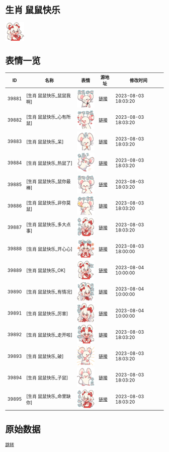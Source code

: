 # 生肖 鼠鼠快乐

<img src="./cover.png" height="60" alt="cover" />

# 表情一览

|ID|名称|表情|源地址|修改时间|
|----|----|----|----|----|
|39881|[生肖 鼠鼠快乐_鼠鼠我啊]|<img src="./pic/039881_%5B生肖 鼠鼠快乐_鼠鼠我啊%5D.png" height="60" alt="鼠鼠我啊"/>|[链接](https://i0.hdslb.com/bfs/garb/13b6a74a5483f4a6d7ed7aa391e37592206ac1ea.png)|2023-08-03 18:03:20|
|39882|[生肖 鼠鼠快乐_心有所鼠]|<img src="./pic/039882_%5B生肖 鼠鼠快乐_心有所鼠%5D.png" height="60" alt="心有所鼠"/>|[链接](https://i0.hdslb.com/bfs/garb/3d9bd9bd0552f00480a6353409a6649dda81a179.png)|2023-08-03 18:03:20|
|39883|[生肖 鼠鼠快乐_呆]|<img src="./pic/039883_%5B生肖 鼠鼠快乐_呆%5D.png" height="60" alt="呆"/>|[链接](https://i0.hdslb.com/bfs/garb/501fac8e7bda5c64616fd198702d8d7d29ca1a71.png)|2023-08-03 18:03:20|
|39884|[生肖 鼠鼠快乐_热鼠了]|<img src="./pic/039884_%5B生肖 鼠鼠快乐_热鼠了%5D.png" height="60" alt="热鼠了"/>|[链接](https://i0.hdslb.com/bfs/garb/3dbe7b9639f4887b683d53ca3c40782f232a762b.png)|2023-08-03 18:03:20|
|39885|[生肖 鼠鼠快乐_鼠你最棒]|<img src="./pic/039885_%5B生肖 鼠鼠快乐_鼠你最棒%5D.png" height="60" alt="鼠你最棒"/>|[链接](https://i0.hdslb.com/bfs/garb/a2c15e36e4e0aebd2ba58115d3c2efa96f48f434.png)|2023-08-03 18:03:20|
|39886|[生肖 鼠鼠快乐_非你莫鼠]|<img src="./pic/039886_%5B生肖 鼠鼠快乐_非你莫鼠%5D.png" height="60" alt="非你莫鼠"/>|[链接](https://i0.hdslb.com/bfs/garb/3a670c7f53fefa1b7106f1a2014de1faa5932da5.png)|2023-08-03 18:03:20|
|39887|[生肖 鼠鼠快乐_多大点事]|<img src="./pic/039887_%5B生肖 鼠鼠快乐_多大点事%5D.png" height="60" alt="多大点事"/>|[链接](https://i0.hdslb.com/bfs/garb/8f130317010b7a21ce7aa42712284b9e4d36d3cf.png)|2023-08-03 18:03:20|
|39888|[生肖 鼠鼠快乐_开心心]|<img src="./pic/039888_%5B生肖 鼠鼠快乐_开心心%5D.png" height="60" alt="开心心"/>|[链接](https://i0.hdslb.com/bfs/garb/86b4a304c7bf5cb3b1012de7393a7e403ac9b325.png)|2023-08-03 18:00:00|
|39889|[生肖 鼠鼠快乐_OK]|<img src="./pic/039889_%5B生肖 鼠鼠快乐_OK%5D.png" height="60" alt="OK"/>|[链接](https://i0.hdslb.com/bfs/garb/c61c42cc1a8faffe9d1d5146c0ea3c52c979cc94.png)|2023-08-04 10:00:00|
|39890|[生肖 鼠鼠快乐_有情况]|<img src="./pic/039890_%5B生肖 鼠鼠快乐_有情况%5D.png" height="60" alt="有情况"/>|[链接](https://i0.hdslb.com/bfs/garb/3752a42ed38ab59d8d8128911eccb6f4655b1acc.png)|2023-08-04 10:00:00|
|39891|[生肖 鼠鼠快乐_厉害]|<img src="./pic/039891_%5B生肖 鼠鼠快乐_厉害%5D.png" height="60" alt="厉害"/>|[链接](https://i0.hdslb.com/bfs/garb/c9cade24703647c5005941d9747298007aca8480.png)|2023-08-04 10:00:00|
|39892|[生肖 鼠鼠快乐_走开啦]|<img src="./pic/039892_%5B生肖 鼠鼠快乐_走开啦%5D.png" height="60" alt="走开啦"/>|[链接](https://i0.hdslb.com/bfs/garb/35dc52544f3228ef6e7d5a633e2fa4369cdcd7ca.png)|2023-08-03 18:03:20|
|39893|[生肖 鼠鼠快乐_破]|<img src="./pic/039893_%5B生肖 鼠鼠快乐_破%5D.png" height="60" alt="破"/>|[链接](https://i0.hdslb.com/bfs/garb/d1c0fc0842385fde409474271059f5b2fa308815.png)|2023-08-03 18:03:20|
|39894|[生肖 鼠鼠快乐_子鼠]|<img src="./pic/039894_%5B生肖 鼠鼠快乐_子鼠%5D.png" height="60" alt="子鼠"/>|[链接](https://i0.hdslb.com/bfs/garb/3aa201474d4009b9cc9905311900f22f8355e237.png)|2023-08-03 18:03:20|
|39895|[生肖 鼠鼠快乐_命里缺你]|<img src="./pic/039895_%5B生肖 鼠鼠快乐_命里缺你%5D.png" height="60" alt="命里缺你"/>|[链接](https://i0.hdslb.com/bfs/garb/00f70d0f0937a01c022e71c0a31d9b733281432a.png)|2023-08-03 18:03:20|

# 原始数据

[跳转](./raw.json)

